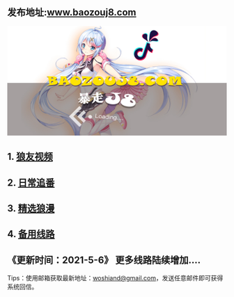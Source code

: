 ## 发布地址:www.baozouj8.com

![Image](bg.jpg)
## 1.  [狼友视频](https://www.baozou11.xyz/chengren18R.html)
## 2.  [日常追番](https://www.baozou11.xyz/manhua.html)
## 3.  [精选狼漫](https://www.baozou11.xyz/baozoulangman.html)
## 4.  [备用线路](https://www.baozouj8.com/)


## 《更新时间：2021-5-6》 更多线路陆续增加....

Tips：使用邮箱获取最新地址：woshiand@gmail.com，发送任意邮件即可获得系统回信。
